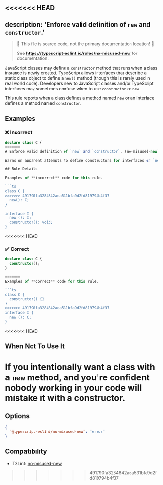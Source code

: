 <<<<<<< HEAD
---
description: 'Enforce valid definition of `new` and `constructor`.'
---

> 🛑 This file is source code, not the primary documentation location! 🛑
>
> See **https://typescript-eslint.io/rules/no-misused-new** for documentation.

JavaScript classes may define a `constructor` method that runs when a class instance is newly created.
TypeScript allows interfaces that describe a static class object to define a `new()` method (though this is rarely used in real world code).
Developers new to JavaScript classes and/or TypeScript interfaces may sometimes confuse when to use `constructor` or `new`.

This rule reports when a class defines a method named `new` or an interface defines a method named `constructor`.

## Examples

<!--tabs-->

### ❌ Incorrect

```ts
declare class C {
=======
# Enforce valid definition of `new` and `constructor`. (no-misused-new)

Warns on apparent attempts to define constructors for interfaces or `new` for classes.

## Rule Details

Examples of **incorrect** code for this rule.

```ts
class C {
>>>>>>> 491790fa3284842aea531bfa9d2fd819794b4f37
  new(): C;
}

interface I {
  new (): I;
  constructor(): void;
}
```

<<<<<<< HEAD
### ✅ Correct

```ts
declare class C {
  constructor();
}

=======
Examples of **correct** code for this rule.

```ts
class C {
  constructor() {}
}
>>>>>>> 491790fa3284842aea531bfa9d2fd819794b4f37
interface I {
  new (): C;
}
```

<<<<<<< HEAD
## When Not To Use It

If you intentionally want a class with a `new` method, and you're confident nobody working in your code will mistake it with a constructor.
=======
## Options

```json
{
  "@typescript-eslint/no-misused-new": "error"
}
```

## Compatibility

- TSLint: [no-misused-new](https://palantir.github.io/tslint/rules/no-misused-new/)
>>>>>>> 491790fa3284842aea531bfa9d2fd819794b4f37
